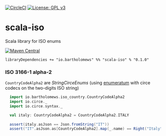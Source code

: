 [![CircleCI](https://circleci.com/gh/bartholomews/scalatestudo/tree/master.svg?style=svg)](https://circleci.com/gh/bartholomews/scala-iso/tree/master)
[![License: GPL v3](https://img.shields.io/badge/License-GPLv3-blue.svg)](https://www.gnu.org/licenses/gpl-3.0)

# scala-iso
Scala library for ISO enums

[![Maven Central](https://maven-badges.herokuapp.com/maven-central/io.bartholomews/scala-iso_2.13/badge.svg)](https://maven-badges.herokuapp.com/maven-central/io.bartholomews/scala-iso_2.13)

```
libraryDependencies += "io.bartholomews" %% "scala-iso" % "0.1.0"
```

### ISO 3166-1 alpha-2

`CountryCodeAlpha2` are *StringCirceEnums* 
(using [enumeratum](https://github.com/lloydmeta/enumeratum) with circe codecs on the two-digits ISO string)

```scala
  import io.bartholomews.iso_country.CountryCodeAlpha2
  import io.circe._
  import io.circe.syntax._

  val italy: CountryCodeAlpha2 = CountryCodeAlpha2.ITALY
  
  assert(italy.asJson == Json.fromString("IT"))
  assert("IT".asJson.as[CountryCodeAlpha2].map(_.name) == Right("Italy"))
```
